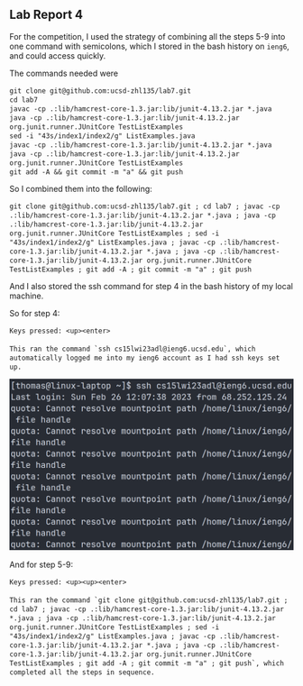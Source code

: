 ## Lab Report 4

For the competition, I used the strategy of combining all the steps 5-9 into one command with semicolons, which I stored in the bash history on `ieng6`, and could access quickly.

The commands needed were
```
git clone git@github.com:ucsd-zhl135/lab7.git
cd lab7
javac -cp .:lib/hamcrest-core-1.3.jar:lib/junit-4.13.2.jar *.java
java -cp .:lib/hamcrest-core-1.3.jar:lib/junit-4.13.2.jar org.junit.runner.JUnitCore TestListExamples
sed -i "43s/index1/index2/g" ListExamples.java
javac -cp .:lib/hamcrest-core-1.3.jar:lib/junit-4.13.2.jar *.java
java -cp .:lib/hamcrest-core-1.3.jar:lib/junit-4.13.2.jar org.junit.runner.JUnitCore TestListExamples
git add -A && git commit -m "a" && git push
```

So I combined them into the following:
```
git clone git@github.com:ucsd-zhl135/lab7.git ; cd lab7 ; javac -cp .:lib/hamcrest-core-1.3.jar:lib/junit-4.13.2.jar *.java ; java -cp .:lib/hamcrest-core-1.3.jar:lib/junit-4.13.2.jar org.junit.runner.JUnitCore TestListExamples ; sed -i "43s/index1/index2/g" ListExamples.java ; javac -cp .:lib/hamcrest-core-1.3.jar:lib/junit-4.13.2.jar *.java ; java -cp .:lib/hamcrest-core-1.3.jar:lib/junit-4.13.2.jar org.junit.runner.JUnitCore TestListExamples ; git add -A ; git commit -m "a" ; git push
```

And I also stored the ssh command for step 4 in the bash history of my local machine. 

So for step 4:
```
Keys pressed: <up><enter>

This ran the command `ssh cs15lwi23adl@ieng6.ucsd.edu`, which automatically logged me into my ieng6 account as I had ssh keys set up.
```
![step4](step4.png)

And for step 5-9:
```
Keys pressed: <up><up><enter>

This ran the command `git clone git@github.com:ucsd-zhl135/lab7.git ; cd lab7 ; javac -cp .:lib/hamcrest-core-1.3.jar:lib/junit-4.13.2.jar *.java ; java -cp .:lib/hamcrest-core-1.3.jar:lib/junit-4.13.2.jar org.junit.runner.JUnitCore TestListExamples ; sed -i "43s/index1/index2/g" ListExamples.java ; javac -cp .:lib/hamcrest-core-1.3.jar:lib/junit-4.13.2.jar *.java ; java -cp .:lib/hamcrest-core-1.3.jar:lib/junit-4.13.2.jar org.junit.runner.JUnitCore TestListExamples ; git add -A ; git commit -m "a" ; git push`, which completed all the steps in sequence.
```


